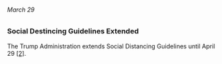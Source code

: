 ###### March 29

### Social Destincing Guidelines Extended

The Trump Administration extends Social Distancing Guidelines until April 29 [[2]](https://www.usatoday.com/in-depth/news/nation/2020/04/21/coronavirus-updates-how-covid-19-unfolded-u-s-timeline/2990956001/).
